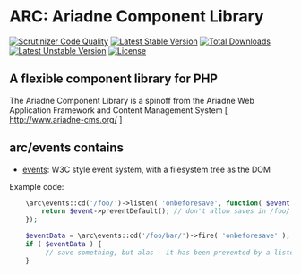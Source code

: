 ARC: Ariadne Component Library 
========================= 

[![Scrutinizer Code Quality](https://scrutinizer-ci.com/g/Ariadne-CMS/arc-events/badges/quality-score.png?b=master)](https://scrutinizer-ci.com/g/Ariadne-CMS/arc-events/?branch=master)
[![Latest Stable Version](https://poser.pugx.org/arc/events/v/stable.svg)](https://packagist.org/packages/arc/events)
[![Total Downloads](https://poser.pugx.org/arc/events/downloads.svg)](https://packagist.org/packages/arc/events)
[![Latest Unstable Version](https://poser.pugx.org/arc/events/v/unstable.svg)](https://packagist.org/packages/arc/events)
[![License](https://poser.pugx.org/arc/events/license.svg)](https://packagist.org/packages/arc/events)

A flexible component library for PHP
------------------------------------ 

The Ariadne Component Library is a spinoff from the Ariadne Web 
Application Framework and Content Management System 
[ http://www.ariadne-cms.org/ ]

arc/events contains
------------------
- [events](docs/events.md): W3C style event system, with a filesystem tree as the DOM

Example code:

```php
    \arc\events::cd('/foo/')->listen( 'onbeforesave', function( $event ) {
        return $event->preventDefault(); // don't allow saves in /foo/
    });

    $eventData = \arc\events::cd('/foo/bar/')->fire( 'onbeforesave' );
    if ( $eventData ) {
         // save something, but alas - it has been prevented by a listener
    }
```